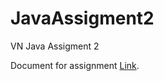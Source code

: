 # JavaAssigment2
VN Java Assigment 2

Document for assignment [Link](https://docs.google.com/document/d/1lWG-y15eEBhXUx0kjKqvvQm478fNzhrppVKCyQbBtXU/edit?usp=sharing).
